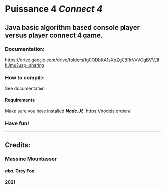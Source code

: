 # Puissance 4 _Connect 4_
Java basic algorithm based console player versus player connect 4 game.
-----------------------------------------------------
### Documentation:
  https://drive.google.com/drive/folders/1g0ODbKA1sXpZgCBRrVvVCgBVV_1fkJmu?usp=sharing


### How to compile:
  See documentation

#### Requirements
  Make sure you have installed ***Node.JS***:
    https://nodejs.org/en/
    
### Have fun!
  
-------------------------------------------------------------

## Credits:
###  Massine Mountasser
####  _aka._ **Grey Fox**
#### 2021

